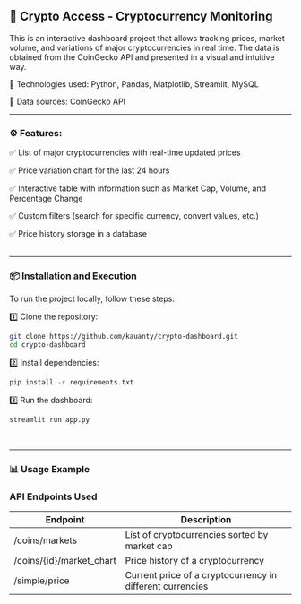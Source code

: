 ## 🚀 **Crypto Access - Cryptocurrency Monitoring**

This is an interactive dashboard project that allows tracking prices, market volume, and variations of major cryptocurrencies in real time. The data is obtained from the CoinGecko API and presented in a visual and intuitive way.

🔹 Technologies used: Python, Pandas, Matplotlib, Streamlit, MySQL  

🔹 Data sources: CoinGecko API  
<hr>

### ⚙️ Features:

✅ List of major cryptocurrencies with real-time updated prices  

✅ Price variation chart for the last 24 hours  

✅ Interactive table with information such as Market Cap, Volume, and Percentage Change  

✅ Custom filters (search for specific currency, convert values, etc.)  

✅ Price history storage in a database  
<br><hr>

### 📦 Installation and Execution  

To run the project locally, follow these steps:

1️⃣ Clone the repository:

```bash
git clone https://github.com/kauanty/crypto-dashboard.git
cd crypto-dashboard
```

2️⃣ Install dependencies:

```bash
pip install -r requirements.txt
```

3️⃣ Run the dashboard:

```bash
streamlit run app.py
```

<br><hr>

### 📊 Usage Example  

### API Endpoints Used  

| Endpoint | Description |  
| --- | --- |  
| /coins/markets | List of cryptocurrencies sorted by market cap |  
| /coins/{id}/market_chart | Price history of a cryptocurrency |  
| /simple/price | Current price of a cryptocurrency in different currencies |  